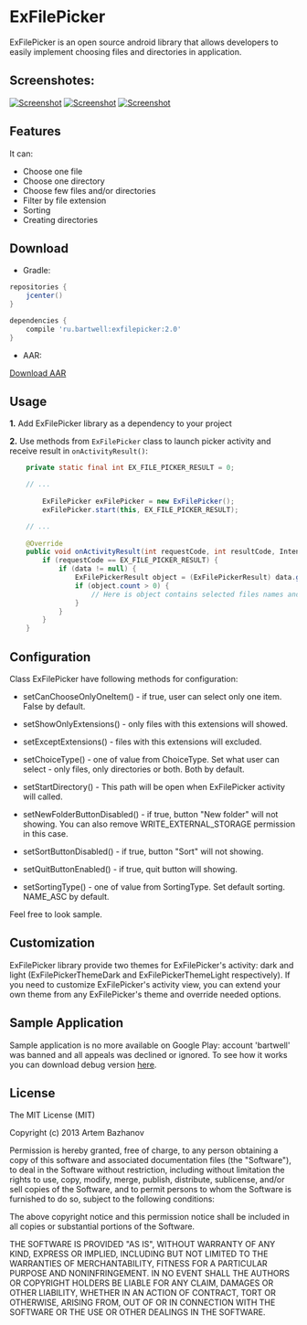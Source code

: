 ExFilePicker
============

ExFilePicker is an open source android library that allows developers to easily implement choosing files and directories in application.

## Screenshotes:

[![Screenshot](https://raw.github.com/bartwell/ExFilePicker/master/stuff/preview-screenshot1.png)](https://raw.github.com/bartwell/ExFilePicker/master/stuff/screenshot1.png) [![Screenshot](https://raw.github.com/bartwell/ExFilePicker/master/stuff/preview-screenshot2.png)](https://raw.github.com/bartwell/ExFilePicker/master/stuff/screenshot2.png) [![Screenshot](https://raw.github.com/bartwell/ExFilePicker/master/stuff/preview-screenshot3.png)](https://raw.github.com/bartwell/ExFilePicker/master/stuff/screenshot3.png)

## Features

It can:
* Choose one file
* Choose one directory
* Choose few files and/or directories
* Filter by file extension
* Sorting
* Creating directories

## Download

* Gradle:

```groovy
repositories {
    jcenter()
}

dependencies {
    compile 'ru.bartwell:exfilepicker:2.0'
}
```

* AAR:

[Download AAR](https://github.com/bartwell/ExFilePicker/tree/master/library/build/outputs/aar/library-release.aar)

## Usage

__1.__ Add ExFilePicker library as a dependency to your project

__2.__ Use methods from `ExFilePicker` class to launch picker activity and receive result in `onActivityResult()`:

```java
	private static final int EX_FILE_PICKER_RESULT = 0;

	// ...
	
		ExFilePicker exFilePicker = new ExFilePicker();
        exFilePicker.start(this, EX_FILE_PICKER_RESULT);

	// ...
	
	@Override
	public void onActivityResult(int requestCode, int resultCode, Intent data) {
		if (requestCode == EX_FILE_PICKER_RESULT) {
			if (data != null) {
				ExFilePickerResult object = (ExFilePickerResult) data.getParcelableExtra(ExFilePickerResult.class.getCanonicalName());
				if (object.count > 0) {
					// Here is object contains selected files names and path
				}
			}
		}
	}
```

## Configuration

Class ExFilePicker have following methods for configuration:

* setCanChooseOnlyOneItem() - if true, user can select only one item. False by default.

* setShowOnlyExtensions() - only files with this extensions will showed.

* setExceptExtensions() - files with this extensions will excluded.

* setChoiceType() - one of value from ChoiceType. Set what user can select - only files, only directories or both. Both by default.

* setStartDirectory() - This path will be open when ExFilePicker activity will called.

* setNewFolderButtonDisabled() - if true, button "New folder" will not showing. You can also remove WRITE_EXTERNAL_STORAGE permission in this case.

* setSortButtonDisabled() - if true, button "Sort" will not showing.

* setQuitButtonEnabled() - if true, quit button will showing.

* setSortingType() - one of value from SortingType. Set default sorting. NAME_ASC by default.

Feel free to look sample.

## Customization

ExFilePicker library provide two themes for ExFilePicker's activity: dark and light (ExFilePickerThemeDark and ExFilePickerThemeLight respectively). If you need to customize ExFilePicker's activity view, you can extend your own theme from any ExFilePicker's theme and override needed options.

## Sample Application

Sample application is no more available on Google Play: account 'bartwell' was banned and all appeals was declined or ignored. To see how it works you can download debug version [here](https://github.com/bartwell/ExFilePicker/tree/master/sample/build/outputs/apk/sample-debug.apk).

## License

The MIT License (MIT)

Copyright (c) 2013 Artem Bazhanov

Permission is hereby granted, free of charge, to any person obtaining a copy of
this software and associated documentation files (the "Software"), to deal in
the Software without restriction, including without limitation the rights to
use, copy, modify, merge, publish, distribute, sublicense, and/or sell copies of
the Software, and to permit persons to whom the Software is furnished to do so,
subject to the following conditions:

The above copyright notice and this permission notice shall be included in all
copies or substantial portions of the Software.

THE SOFTWARE IS PROVIDED "AS IS", WITHOUT WARRANTY OF ANY KIND, EXPRESS OR
IMPLIED, INCLUDING BUT NOT LIMITED TO THE WARRANTIES OF MERCHANTABILITY, FITNESS
FOR A PARTICULAR PURPOSE AND NONINFRINGEMENT. IN NO EVENT SHALL THE AUTHORS OR
COPYRIGHT HOLDERS BE LIABLE FOR ANY CLAIM, DAMAGES OR OTHER LIABILITY, WHETHER
IN AN ACTION OF CONTRACT, TORT OR OTHERWISE, ARISING FROM, OUT OF OR IN
CONNECTION WITH THE SOFTWARE OR THE USE OR OTHER DEALINGS IN THE SOFTWARE.
